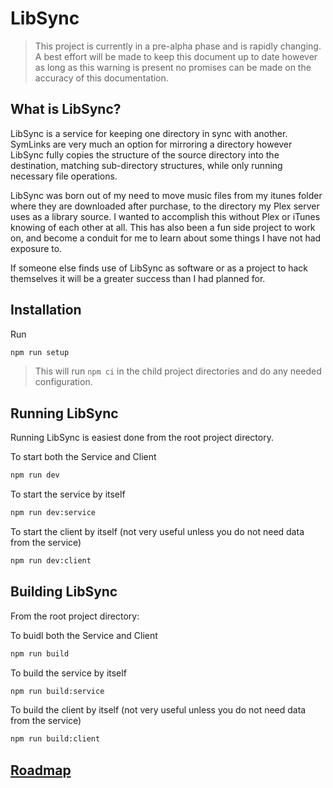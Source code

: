 # LibSync

> This project is currently in a pre-alpha phase and is rapidly changing. A best effort will be made to keep this document up to date however as long as this warning is present no promises can be made on the accuracy of this documentation.

## What is LibSync?

LibSync is a service for keeping one directory in sync with another. SymLinks are very much an option for mirroring a directory however LibSync fully copies the structure of the source directory into the destination, matching sub-directory structures, while only running necessary file operations.

LibSync was born out of my need to move music files from my itunes folder where they are downloaded after purchase, to the directory my Plex server uses as a library source. I wanted to accomplish this without Plex or iTunes knowing of each other at all. This has also been a fun side project to work on, and become a conduit for me to learn about some things I have not had exposure to.

If someone else finds use of LibSync as software or as a project to hack themselves it will be a greater success than I had planned for.

## Installation

Run 
```bash
npm run setup
```

> This will run `npm ci` in the child project directories and do any needed configuration.

## Running LibSync

Running LibSync is easiest done from the root project directory. 

To start both the Service and Client
```bash
npm run dev
```

To start the service by itself
```bash
npm run dev:service
```

To start the client by itself (not very useful unless you do not need data from the service)
```bash
npm run dev:client
```

## Building LibSync

From the root project directory:

To buidl both the Service and Client
```bash
npm run build
```

To build the service by itself
```bash
npm run build:service
```

To build the client by itself (not very useful unless you do not need data from the service)
```bash
npm run build:client
```

## [Roadmap](https://github.com/aturingmachine/libsync/projects/1)

